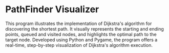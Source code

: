# PathFinder Visualizer
This program illustrates the implementation of Dijkstra's algorithm for discovering the shortest path. It visually represents the starting and ending points, queued and visited nodes, and highlights the optimal path to the target node. Developed using Python and Pygame, the program offers a real-time, step-by-step visualization of Dijkstra's algorithm execution.
